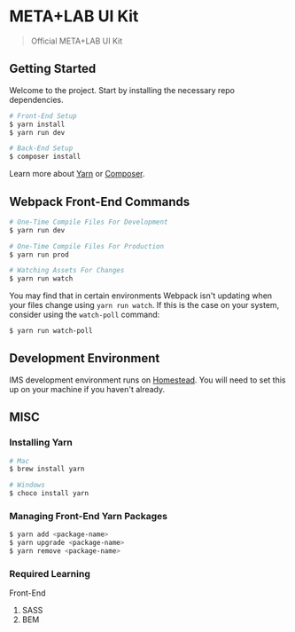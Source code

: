 # META+LAB UI Kit
> Official META+LAB UI Kit

## Getting Started
Welcome to the project. Start by installing the necessary repo dependencies.

```bash
# Front-End Setup
$ yarn install
$ yarn run dev

# Back-End Setup
$ composer install
```
Learn more about [Yarn](https://yarnpkg.com/en/docs/getting-started) or [Composer](https://getcomposer.org/).

## Webpack Front-End Commands
```bash
# One-Time Compile Files For Development
$ yarn run dev

# One-Time Compile Files For Production
$ yarn run prod

# Watching Assets For Changes
$ yarn run watch
```

You may find that in certain environments Webpack isn't updating when your files change using `yarn run watch`. If this is the case on your system, consider using the `watch-poll` command:

```bash
$ yarn run watch-poll
```

## Development Environment
IMS development environment runs on [Homestead](https://laravel.com/docs/5.4/homestead). You will need to set this up on your machine if you haven't already.

## MISC

### Installing Yarn
```bash
# Mac
$ brew install yarn

# Windows
$ choco install yarn
```

### Managing Front-End Yarn Packages
```bash
$ yarn add <package-name>
$ yarn upgrade <package-name>
$ yarn remove <package-name>
```

### Required Learning
Front-End
1. SASS
2. BEM

